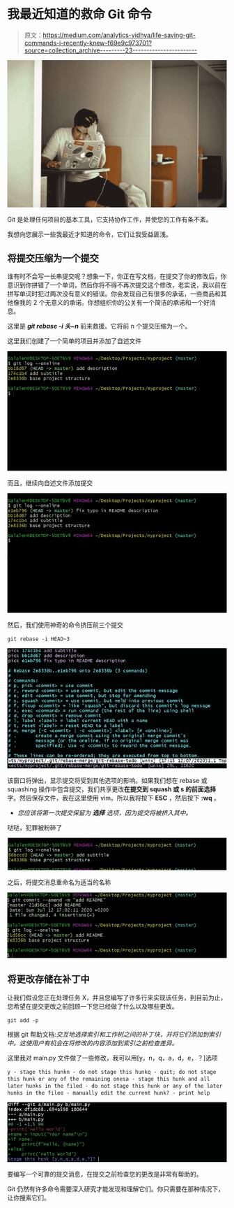 # 我最近知道的救命 Git 命令

> 原文：<https://medium.com/analytics-vidhya/life-saving-git-commands-i-recently-knew-f69e9c973701?source=collection_archive---------23----------------------->

![](img/1c392e49b663058929fb377602008a7e.png)

Git 是处理任何项目的基本工具，它支持协作工作，并使您的工作有条不紊。

我想向您展示一些我最近才知道的命令，它们让我受益匪浅。

## 将提交压缩为一个提交

谁有时不会写一长串提交呢？想象一下，你正在写文档，在提交了你的修改后，你意识到你拼错了一个单词，然后你将不得不再次提交这个修改，老实说，我以前在拼写单词时犯过两次没有意义的错误。你会发现自己有很多的承诺，一些商品和其他像我的 2 个无意义的承诺。你想组织你的公关有一个简洁的承诺和一个好消息。

这里是 ***git rebase -i 头~n*** 前来救援。它将前 n 个提交压缩为一个。

这里我们创建了一个简单的项目并添加了自述文件

![](img/ed316c6a6ea42e1f39fcb2f39c846724.png)

而且，继续向自述文件添加提交

![](img/91f9147978bc3d5de13fa6d370afb90c.png)

然后，我们使用神奇的命令挤压前三个提交

```
git rebase -i HEAD~3
```

![](img/7614bbada70e2f1ad981d8a46040e81f.png)

该窗口将弹出，显示提交将受到其他选项的影响。如果我们想在 rebase 或 squashing 操作中包含提交，我们共享更改**在提交到 **squash** 或 **s** 的前面选择**字。然后保存文件，我在这里使用 vim，所以我将按下 **ESC** ，然后按下 **:wq** 。

*   *您应该将第一次提交保留为* ***选择*** *选项，因为提交将被挤入其中。*

哒哒，犯罪被粉碎了

![](img/1e53f696b86735a22ce8e8bf1ac7b7bd.png)

之后，将提交消息重命名为适当的名称

![](img/0748d21dbccf9c0f01dd53f5adffe907.png)

## 将更改存储在补丁中

让我们假设您正在处理任务 X，并且您编写了许多行来实现该任务，到目前为止，您希望在提交更改之前回顾一下您已经做了什么以及哪些更改。

```
git add -p
```

根据 git 帮助文档:*交互地选择索引和工作树之间的补丁块，并将它们添加到索引中。这使用户有机会在将修改的内容添加到索引之前检查差异。*

这里我对 main.py 文件做了一些修改，我可以用[y，n，q，a，d，e，？]选项

```
y - stage this hunkn - do not stage this hunkq - quit; do not stage this hunk or any of the remaining onesa - stage this hunk and all later hunks in the filed - do not stage this hunk or any of the later hunks in the filee - manually edit the current hunk? - print help
```

![](img/159b318a6c26ee1ef5405071b7fa090f.png)

要编写一个可靠的提交消息，在提交之前检查您的更改是非常有帮助的。

Git 仍然有许多命令需要深入研究才能发现和理解它们。你只需要在那种情况下，让你搜索它们。